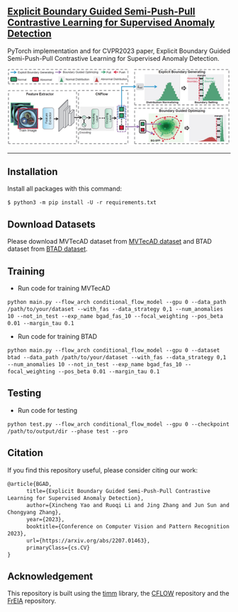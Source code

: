 ## [Explicit Boundary Guided Semi-Push-Pull Contrastive Learning for Supervised Anomaly Detection](https://arxiv.org/abs/2207.01463)

PyTorch implementation and for CVPR2023 paper, Explicit Boundary Guided Semi-Push-Pull Contrastive Learning for Supervised Anomaly Detection.

<img src="./BGAD-framework.jpg" width="800">

---

## Installation
Install all packages with this command:
```
$ python3 -m pip install -U -r requirements.txt
```

## Download Datasets
Please download MVTecAD dataset from [MVTecAD dataset](https://www.mvtec.com/de/unternehmen/forschung/datasets/mvtec-ad/) and BTAD dataset from [BTAD dataset](http://avires.dimi.uniud.it/papers/btad/btad.zip).


## Training
- Run code for training MVTecAD
```
python main.py --flow_arch conditional_flow_model --gpu 0 --data_path /path/to/your/dataset --with_fas --data_strategy 0,1 --num_anomalies 10 --not_in_test --exp_name bgad_fas_10 --focal_weighting --pos_beta 0.01 --margin_tau 0.1
```
- Run code for training BTAD
```
python main.py --flow_arch conditional_flow_model --gpu 0 --dataset btad --data_path /path/to/your/dataset --with_fas --data_strategy 0,1 --num_anomalies 10 --not_in_test --exp_name bgad_fas_10 --focal_weighting --pos_beta 0.01 --margin_tau 0.1
```

## Testing
- Run code for testing
```
python test.py --flow_arch conditional_flow_model --gpu 0 --checkpoint /path/to/output/dir --phase test --pro 
```


## Citation

If you find this repository useful, please consider citing our work:
```
@article{BGAD,
      title={Explicit Boundary Guided Semi-Push-Pull Contrastive Learning for Supervised Anomaly Detection}, 
      author={Xincheng Yao and Ruoqi Li and Jing Zhang and Jun Sun and Chongyang Zhang},
      year={2023},
      booktitle={Conference on Computer Vision and Pattern Recognition 2023},
      url={https://arxiv.org/abs/2207.01463},
      primaryClass={cs.CV}
}
```

## Acknowledgement

This repository is built using the [timm](https://github.com/rwightman/pytorch-image-models) library, the [CFLOW](https://github.com/gudovskiy/cflow-ad) repository and the [FrEIA](https://github.com/VLL-HD/FrEIA) repository.


